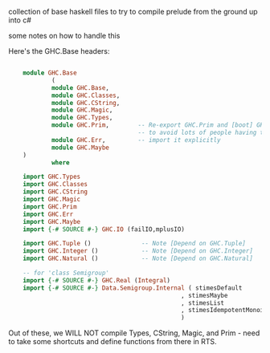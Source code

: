 collection of base haskell files to try to compile prelude from the ground up into c#

some notes on how to handle this

Here's the GHC.Base headers:

```Haskell

    module GHC.Base
            (
            module GHC.Base,
            module GHC.Classes,
            module GHC.CString,
            module GHC.Magic,
            module GHC.Types,
            module GHC.Prim,        -- Re-export GHC.Prim and [boot] GHC.Err,
                                    -- to avoid lots of people having to
            module GHC.Err,         -- import it explicitly
            module GHC.Maybe
    )
            where

    import GHC.Types
    import GHC.Classes
    import GHC.CString
    import GHC.Magic
    import GHC.Prim
    import GHC.Err
    import GHC.Maybe
    import {-# SOURCE #-} GHC.IO (failIO,mplusIO)

    import GHC.Tuple ()              -- Note [Depend on GHC.Tuple]
    import GHC.Integer ()            -- Note [Depend on GHC.Integer]
    import GHC.Natural ()            -- Note [Depend on GHC.Natural]

    -- for 'class Semigroup'
    import {-# SOURCE #-} GHC.Real (Integral)
    import {-# SOURCE #-} Data.Semigroup.Internal ( stimesDefault
                                                , stimesMaybe
                                                , stimesList
                                                , stimesIdempotentMonoid
                                                )
```                                                

Out of these, we WILL NOT compile Types, CString, Magic, and Prim - need to take some shortcuts and define functions from 
there in RTS.